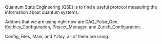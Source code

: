 Quantum State Engineering (QSE) is to find a useful protocol measuring the information about quantum systems.   

Addons that we are using right now are DAQ_Pulse_Gen, Keithley_Configuration, Project_Menager, and Zurich_Configuration.

Config_Files, Main, and YJtoy, all of them are using. 




 
